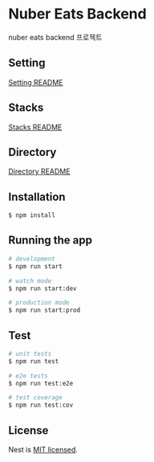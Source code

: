 # Nuber Eats Backend

nuber eats backend 프로젝트

## Setting

[Setting README](readme/setting.md)

## Stacks

[Stacks README](readme/stacks.md)

## Directory

[Directory README](readme/directory.md)

## Installation

```bash
$ npm install
```

## Running the app

```bash
# development
$ npm run start

# watch mode
$ npm run start:dev

# production mode
$ npm run start:prod
```

## Test

```bash
# unit tests
$ npm run test

# e2e tests
$ npm run test:e2e

# test coverage
$ npm run test:cov
```

## License

Nest is [MIT licensed](LICENSE).
